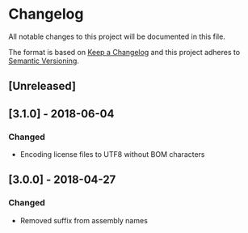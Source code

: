 # Changelog
All notable changes to this project will be documented in this file.

The format is based on [Keep a Changelog](http://keepachangelog.com/en/1.0.0/)
and this project adheres to [Semantic Versioning](http://semver.org/spec/v2.0.0.html).

## [Unreleased]

## [3.1.0] - 2018-06-04
### Changed
 - Encoding license files to UTF8 without BOM characters

## [3.0.0] - 2018-04-27
### Changed
 - Removed suffix from assembly names
 